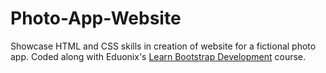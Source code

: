 # Photo-App-Website
Showcase HTML and CSS skills in creation of website for a fictional photo app. Coded along with Eduonix's <a href="https://www.udemy.com/learn-bootstrap-development-by-building-10-projects/learn/v4/overview">Learn Bootstrap Development</a> course.
